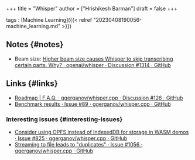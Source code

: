 +++
title = "Whisper"
author = ["Hrishikesh Barman"]
draft = false
+++

tags
: [Machine Learning]({{< relref "20230408190056-machine_learning.md" >}})


## Notes {#notes}

-   Beam size: [Higher beam size causes Whisper to skip transcribing certain parts. Why? · openai/whisper · Discussion #1314 · GitHub](https://github.com/openai/whisper/discussions/1314)


## Links {#links}

-   [Roadmap | F.A.Q. · ggerganov/whisper.cpp · Discussion #126 · GitHub](https://github.com/ggerganov/whisper.cpp/discussions/126)
-   [Benchmark results · Issue #89 · ggerganov/whisper.cpp · GitHub](https://github.com/ggerganov/whisper.cpp/issues/89)


### Interesting issues {#interesting-issues}

-   [Consider using OPFS instead of IndexedDB for storage in WASM demos · Issue #825 · ggerganov/whisper.cpp · GitHub](https://github.com/ggerganov/whisper.cpp/issues/825)
-   [Streaming to file leads to "duplicates" · Issue #1056 · ggerganov/whisper.cpp · GitHub](https://github.com/ggerganov/whisper.cpp/issues/1056)
